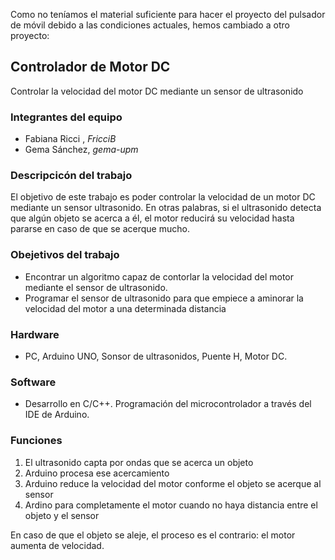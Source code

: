 Como no teníamos el material suficiente para hacer el proyecto del pulsador de móvil debido a las condiciones actuales, hemos cambiado a otro proyecto:
## Controlador de Motor DC
Controlar la velocidad del motor DC mediante un sensor de ultrasonido
### Integrantes del equipo
- Fabiana Ricci , _FricciB_
- Gema Sánchez, _gema-upm_
### Descripcicón del trabajo
El objetivo de este trabajo es poder controlar la velocidad de un motor DC mediante un sensor ultrasonido. En otras palabras, si el ultrasonido detecta que algún objeto se acerca a él, el motor reducirá su velocidad hasta pararse en caso de que se acerque mucho.
### Obejetivos del trabajo
- Encontrar un algoritmo capaz de contorlar la velocidad del motor mediante el sensor de ultrasonido.
- Programar el sensor de ultrasonido para que empiece a aminorar la velocidad del motor a una determinada distancia
### Hardware
- PC, Arduino UNO, Sonsor de ultrasonidos, Puente H, Motor DC.
### Software
- Desarrollo en C/C++. Programación del microcontrolador a través del IDE de Arduino.
### Funciones
1. El ultrasonido capta por ondas que se acerca un objeto
2. Arduino procesa ese acercamiento
3. Arduino reduce la velocidad del motor conforme el objeto se acerque al sensor
4. Ardino para completamente el motor cuando no haya distancia entre el objeto y el sensor

En caso de que el objeto se aleje, el proceso es el contrario: el motor aumenta de velocidad.
